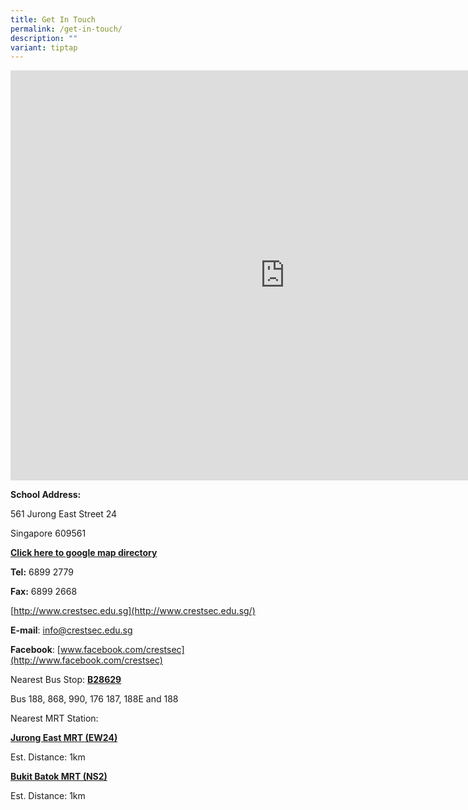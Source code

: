 ```yaml
---
title: Get In Touch
permalink: /get-in-touch/
description: ""
variant: tiptap
---
```

<iframe tabindex="0" aria-hidden="false" allowfullscreen="" style="border: 0px; width: 877px; height: 656px;" frameborder="0" height="450" width="600" src="https://www.google.com/maps/embed?pb=!1m14!1m8!1m3!1d4009.512998813894!2d103.74118165421513!3d1.342440559703387!3m2!1i1024!2i768!4f13.1!3m3!1m2!1s0x0%3A0x5104dbd93122047f!2sCrest%20Secondary%20School!5e0!3m2!1sen!2ssg!4v1604017021273!5m2!1sen!2ssg"></iframe>


**School Address:**

561 Jurong East Street 24

Singapore 609561

[**Click here to google map directory**](https://www.google.com.sg/maps/place/Crest+Secondary+School/@1.3436637,103.7428639,15z/data=!4m5!3m4!1s0x0:0x5104dbd93122047f!8m2!3d1.3436637!4d103.7428639)

**Tel:**&nbsp;6899 2779

**Fax:**&nbsp;6899 2668

  

[http://www.crestsec.edu.sg](http://www.crestsec.edu.sg/)

**E-mail**:&nbsp;[info@crestsec.edu.sg](mailto:info@crestsec.edu.sg)

**Facebook**:&nbsp;[www.facebook.com/crestsec](http://www.facebook.com/crestsec)

  

Nearest Bus Stop:&nbsp;**[B28629](https://www.google.com.sg/maps/place/Blk+266/@1.3421421,103.7413959,17z/data=!4m21!1m15!4m14!1m6!1m2!1s0x31da1016c4d033ed:0xeaa1370fbdd9f418!2sBlk+266!2m2!1d103.74425!2d1.3419533!1m6!1m2!1s0x31da101709c924b3:0x5104dbd93122047f!2sCrest+Secondary+School!2m2!1d103.7428639!2d1.3436637!3m4!1s0x31da1016c4d033ed:0xeaa1370fbdd9f418!8m2!3d1.3419534!4d103.7442499)**

Bus 188, 868, 990, 176 187, 188E and 188

  

Nearest MRT Station:

[**Jurong East MRT (EW24)**](https://www.google.com.sg/maps/dir/Jurong+East+MRT+Jurong+Gateway+Road/Crest+Secondary+School/@1.3377245,103.7395109,16z/data=!3m1!4b1!4m13!4m12!1m5!1m1!1s0x31da100f0aa99d2f:0xd25fb73738ac2582!2m2!1d103.7422884!2d1.3331336!1m5!1m1!1s0x31da101709c924b3:0x5104dbd93122047f!2m2!1d103.7428639!2d1.3436637)

Est. Distance: 1km  

  

[**Bukit Batok MRT (NS2)**](https://www.google.com.sg/maps/dir/Bukit+Batok/Crest+Secondary+School/@1.3451273,103.7407868,16z/data=!3m1!4b1!4m13!4m12!1m5!1m1!1s0x31da103f1cc57ecb:0x964fd956df3bbb42!2m2!1d103.749428!2d1.348796!1m5!1m1!1s0x31da101709c924b3:0x5104dbd93122047f!2m2!1d103.7428639!2d1.3436637)

Est. Distance: 1km